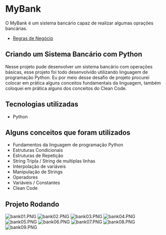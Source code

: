 # MyBank
O MyBank é um sistema bancário capaz de realizar algumas oprações bancárias.
- [Regras de Negócio](https://github.com/Danilo55Amaral/Desafio-Sistema-Bancario-Python/blob/main/regras-de-negocio.md)


## Criando um Sistema Bancário com Python
Nesse projeto pude desenvolver um sistema bancário com operações básicas, esse projeto foi 
todo desenvolvido utilizando linguagem de programação Python. Eu por meio desse desafio 
de projeto procurei colocar em prática alguns conceitos fundamentais da linguagem, também 
coloquei em prática alguns dos conceitos do Clean Code.

## Tecnologias utilizadas 
- Python

## Alguns conceitos que foram utilizados
- Fundamentos da linguagem de programação Python
- Estruturas Condicionais
- Estruturas de Repetição
- String Tripla / String de multiplas linhas
- Interpolação de variáveis
- Manipulação de Strings
- Operadores
- Variáveis / Constantes
- Clean Code

## Projeto Rodando
![bank01.PNG](https://github.com/Danilo55Amaral/Desafio-Sistema-Bancario-Python/blob/main/bank01.PNG)
![bank02.PNG](https://github.com/Danilo55Amaral/Desafio-Sistema-Bancario-Python/blob/main/bank02.PNG)
![bank03.PNG](https://github.com/Danilo55Amaral/Desafio-Sistema-Bancario-Python/blob/main/bank03.PNG)
![bank04.PNG](https://github.com/Danilo55Amaral/Desafio-Sistema-Bancario-Python/blob/main/bank04.PNG)
![bank05.PNG](https://github.com/Danilo55Amaral/Desafio-Sistema-Bancario-Python/blob/main/bank05.PNG)
![bank06.PNG](https://github.com/Danilo55Amaral/Desafio-Sistema-Bancario-Python/blob/main/bank06.PNG)
![bank07.PNG](https://github.com/Danilo55Amaral/Desafio-Sistema-Bancario-Python/blob/main/bank07.PNG)
![bank08.PNG](https://github.com/Danilo55Amaral/Desafio-Sistema-Bancario-Python/blob/main/bank08.PNG)
![bank09.PNG](https://github.com/Danilo55Amaral/Desafio-Sistema-Bancario-Python/blob/main/bank09.PNG)
